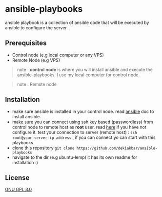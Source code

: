 # ansible-playbooks

ansible playbook is a collection of ansible code that will be executed by ansible to configure the server.

## Prerequisites
 - Control node (e.g local computer or any VPS)
 - Remote Node (e.g VPS)

> note : **control node** is where you will install ansible and execute the ansible-playbooks. I use my local computer for control node.

> note : Remote node

## Installation

- make sure ansible is installed in your control node. read [ansible](https://docs.ansible.com/ansible/latest/installation_guide/index.html) doc to install ansible.
- make sure you can connect using ssh key based (passwordless) from control node to remote host as **root** user. read [here](https://www.redhat.com/sysadmin/passwordless-ssh) if you have not configure it. test your connection to server (remote host) : `ssh root@your-server-ip-address` , if you can connect yo can start with this playbooks.
- clone this repository `git clone https://github.com/dekiakbar/ansible-playbooks`
- navigate to the dir (e.g ubuntu-lemp) it has its own readme for installation :)
## License
[GNU GPL 3.0](https://github.com/dekiakbar/ansible-playbooks/blob/master/LICENSE)